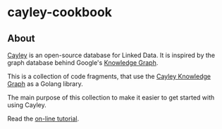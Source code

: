 cayley-cookbook
===============

## About

[Cayley](https://github.com/cayleygraph/cayley) is an open-source database for Linked Data. It is inspired by the graph database behind Google's [Knowledge Graph](https://en.wikipedia.org/wiki/Knowledge_Graph).

This is a collection of code fragments, that use the 
[Cayley Knowledge Graph](https://github.com/cayleygraph/cayley) as a Golang library.

The main purpose of this collection to make it easier to get started with using Cayley.

Read the [on-line tutorial](https://tombenke.github.io/cayley-cookbook/).


